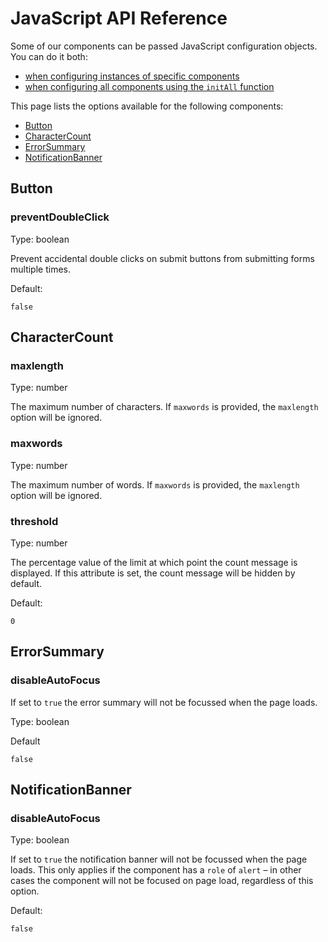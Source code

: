 # JavaScript API Reference

Some of our components can be passed JavaScript configuration objects. You can do it both:

- [when configuring instances of specific components](./README.md#configure-instances-of-specific-components-using-the-createall-function)
- [when configuring all components using the `initAll` function](./README.md#configure-all-components-using-the-initall-function)

This page lists the options available for the following components:

- [Button](#button)
- [CharacterCount](#charactercount)
- [ErrorSummary](#errorsummary)
- [NotificationBanner](#notificationbanner)

## Button

### preventDoubleClick

Type: boolean

Prevent accidental double clicks on submit buttons from submitting forms multiple times.

Default:

```json5
false
```

## CharacterCount

### maxlength

Type: number

The maximum number of characters. If `maxwords` is provided, the `maxlength` option will be ignored.

### maxwords

Type: number

The maximum number of words. If `maxwords` is provided, the `maxlength` option will be ignored.

### threshold

Type: number

The percentage value of the limit at which point the count message is displayed. If this attribute is set, the count message will be hidden by default.

Default:

```json5
0
```

## ErrorSummary

### disableAutoFocus

If set to `true` the error summary will not be focussed when the page loads.

Type: boolean

Default

```json5
false
```

## NotificationBanner

### disableAutoFocus

Type: boolean

If set to `true` the notification banner will not be focussed when the page loads. This only applies if the component has a `role` of `alert` – in other cases the component will not be focused on page load, regardless of this option.

Default:

```json5
false
```

